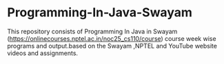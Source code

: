 # Programming-In-Java-Swayam
This repository consists of Programming In Java in Swayam (https://onlinecourses.nptel.ac.in/noc25_cs110/course) course week wise programs and output.based on the Swayam ,NPTEL and YouTube website videos and assignments.
